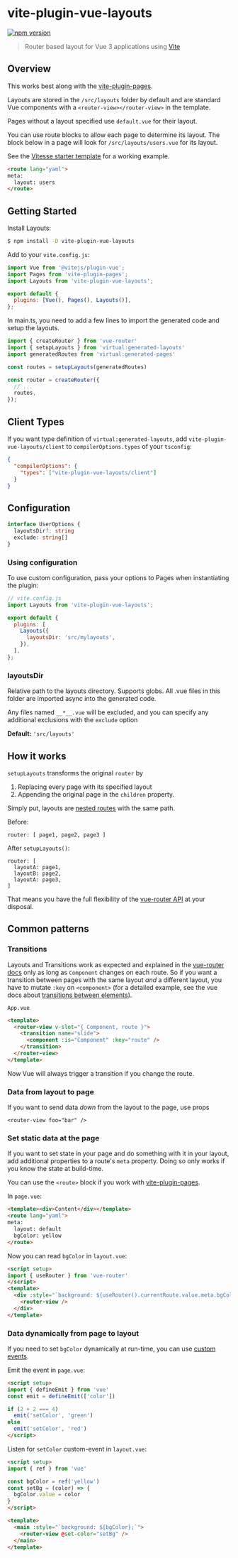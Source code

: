 # vite-plugin-vue-layouts

[![npm version](https://img.shields.io/npm/v/vite-plugin-vue-layouts)](https://www.npmjs.com/package/vite-plugin-vue-layouts)

> Router based layout for Vue 3 applications using [Vite](https://github.com/vitejs/vite)

## Overview

This works best along with the [vite-plugin-pages](https://github.com/hannoeru/vite-plugin-pages).

Layouts are stored in the `/src/layouts` folder by default and are standard Vue components with a `<router-view></router-view>` in the template.

Pages without a layout specified use `default.vue` for their layout.

You can use route blocks to allow each page to determine its layout.  The block below in a page will look for `/src/layouts/users.vue` for its layout.

See the [Vitesse starter template](https://github.com/antfu/vitesse) for a working example.

```html
<route lang="yaml">
meta:
  layout: users
</route>
```


## Getting Started

Install Layouts:

```bash
$ npm install -D vite-plugin-vue-layouts
```

Add to your `vite.config.js`:

```js
import Vue from '@vitejs/plugin-vue';
import Pages from 'vite-plugin-pages';
import Layouts from 'vite-plugin-vue-layouts';

export default {
  plugins: [Vue(), Pages(), Layouts()],
};
```

In main.ts, you need to add a few lines to import the generated code and setup the layouts.

```js
import { createRouter } from 'vue-router'
import { setupLayouts } from 'virtual:generated-layouts'
import generatedRoutes from 'virtual:generated-pages'

const routes = setupLayouts(generatedRoutes)

const router = createRouter({
  // ...
  routes,
});
```

## Client Types
If you want type definition of `virtual:generated-layouts`, add `vite-plugin-vue-layouts/client` to `compilerOptions.types` of your `tsconfig`:
```json
{
  "compilerOptions": {
    "types": ["vite-plugin-vue-layouts/client"]
  }
}
```

## Configuration

```ts
interface UserOptions {
  layoutsDir?: string
  exclude: string[]
}
```

### Using configuration

To use custom configuration, pass your options to Pages when instantiating the plugin:

```js
// vite.config.js
import Layouts from 'vite-plugin-vue-layouts';

export default {
  plugins: [
    Layouts({
      layoutsDir: 'src/mylayouts',
    }),
  ],
};
```

### layoutsDir

Relative path to the layouts directory. Supports globs.
All .vue files in this folder are imported async into the generated code.

Any files named `__*__.vue` will be excluded, and you can specify any additional exclusions with the `exclude` option

**Default:** `'src/layouts'`

## How it works

`setupLayouts` transforms the original `router` by

1. Replacing every page with its specified layout
2. Appending the original page in the `children` property.

Simply put, layouts are [nested routes](https://next.router.vuejs.org/guide/essentials/nested-routes.html#nested-routes) with the same path.

Before:
```
router: [ page1, page2, page3 ]
```

After `setupLayouts()`:
```
router: [
  layoutA: page1,
  layoutB: page2,
  layoutA: page3,
]
```

That means you have the full flexibility of the [vue-router API](https://next.router.vuejs.org/api/) at your disposal.

## Common patterns

### Transitions
Layouts and Transitions work as expected and explained in the [vue-router docs](https://next.router.vuejs.org/guide/advanced/transitions.html) only as long as `Component` changes on each route. So if you want a transition between pages with the same layout *and* a different layout, you have to mutate `:key` on `<component>` (for a detailed example, see the vue docs about [transitions between elements](https://v3.vuejs.org/guide/transitions-enterleave.html#transitioning-between-elements)).

`App.vue`
```html
<template>
  <router-view v-slot="{ Component, route }">
    <transition name="slide">
      <component :is="Component" :key="route" />
    </transition>
  </router-view>
</template>
```

Now Vue will always trigger a transition if you change the route.

### Data from layout to page

If you want to send data *down* from the layout to the page, use props
```
<router-view foo="bar" />
```

### Set static data at the page

If you want to set state in your page and do something with it in your layout, add additional properties to a route's `meta` property. Doing so only works if you know the state at build-time.

You can use the `<route>` block if you work with [vite-plugin-pages](https://github.com/hannoeru/vite-plugin-pages).

In `page.vue`:
```html
<template><div>Content</div></template>
<route lang="yaml">
meta:
  layout: default
  bgColor: yellow
</route>
```

Now you can read `bgColor` in `layout.vue`:
```html
<script setup>
import { useRouter } from 'vue-router'
</script>
<template>
  <div :style="`background: ${useRouter().currentRoute.value.meta.bgColor};`">
    <router-view />
  </div>
</template>
```

### Data dynamically from page to layout

If you need to set `bgColor` dynamically at run-time, you can use [custom events](https://v3.vuejs.org/guide/component-custom-events.html#custom-events).

Emit the event in `page.vue`:
```html
<script setup>
import { defineEmit } from 'vue'
const emit = defineEmit(['color'])

if (2 + 2 === 4)
  emit('setColor', 'green')
else
  emit('setColor', 'red')
</script>
```

Listen for `setColor` custom-event in `layout.vue`:
```html
<script setup>
import { ref } from 'vue'

const bgColor = ref('yellow')
const setBg = (color) => {
  bgColor.value = color
}
</script>

<template>
  <main :style="`background: ${bgColor};`">
    <router-view @set-color="setBg" />
  </main>
</template>
```
